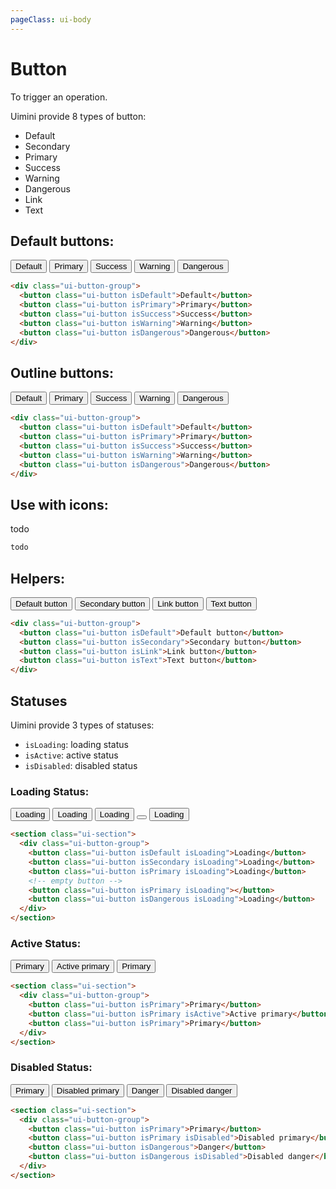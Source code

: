 ```yaml
---
pageClass: ui-body
---
```


# Button

To trigger an operation.

Uimini provide 8 types of button:

- Default
- Secondary
- Primary
- Success
- Warning
- Dangerous
- Link
- Text

## Default buttons:

<section class="ui-section">
  <div class="ui-button-group">
    <button class="ui-button isDefault">Default</button>
    <button class="ui-button isPrimary">Primary</button>
    <button class="ui-button isSuccess">Success</button>
    <button class="ui-button isWarning">Warning</button>
    <button class="ui-button isDangerous">Dangerous</button>
  </div>
</section>

```html
<div class="ui-button-group">
  <button class="ui-button isDefault">Default</button>
  <button class="ui-button isPrimary">Primary</button>
  <button class="ui-button isSuccess">Success</button>
  <button class="ui-button isWarning">Warning</button>
  <button class="ui-button isDangerous">Dangerous</button>
</div>
```

## Outline buttons:

<section class="ui-section">
  <div class="ui-button-group">
    <button class="ui-button isOutline isDefault">Default</button>
    <button class="ui-button isOutline isPrimary">Primary</button>
    <button class="ui-button isOutline isSuccess">Success</button>
    <button class="ui-button isOutline isWarning">Warning</button>
    <button class="ui-button isOutline isDangerous">Dangerous</button>
  </div>
</section>

```html
<div class="ui-button-group">
  <button class="ui-button isDefault">Default</button>
  <button class="ui-button isPrimary">Primary</button>
  <button class="ui-button isSuccess">Success</button>
  <button class="ui-button isWarning">Warning</button>
  <button class="ui-button isDangerous">Dangerous</button>
</div>
```

## Use with icons:

<section class="ui-section">
  <div class="ui-button-group">
    todo
  </div>
</section>

```html
todo
```

## Helpers:

<section class="ui-section">
  <div class="ui-button-group">
    <button class="ui-button isDefault">Default button</button>
    <button class="ui-button isSecondary">Secondary button</button>
    <button class="ui-button isLink">Link button</button>
    <button class="ui-button isText">Text button</button>
  </div>
</section>

```html
<div class="ui-button-group">
  <button class="ui-button isDefault">Default button</button>
  <button class="ui-button isSecondary">Secondary button</button>
  <button class="ui-button isLink">Link button</button>
  <button class="ui-button isText">Text button</button>
</div>
```

## Statuses

Uimini provide 3 types of statuses:

- `isLoading`: loading status
- `isActive`: active status
- `isDisabled`: disabled status

### Loading Status:

<section class="ui-section">
  <div class="ui-button-group">
    <button class="ui-button isDefault isLoading">Loading</button>
    <button class="ui-button isSecondary isLoading">Loading</button>
    <button class="ui-button isPrimary isLoading">Loading</button>
    <!-- empty button with isLoading -->
    <button class="ui-button isPrimary isLoading"></button>
    <button class="ui-button isDangerous isLoading">Loading</button>
  </div>
</section>

```html
<section class="ui-section">
  <div class="ui-button-group">
    <button class="ui-button isDefault isLoading">Loading</button>
    <button class="ui-button isSecondary isLoading">Loading</button>
    <button class="ui-button isPrimary isLoading">Loading</button>
    <!-- empty button -->
    <button class="ui-button isPrimary isLoading"></button>
    <button class="ui-button isDangerous isLoading">Loading</button>
  </div>
</section>
```

### Active Status:

<section class="ui-section">
  <div class="ui-button-group">
    <button class="ui-button isPrimary">Primary</button>
    <button class="ui-button isPrimary isActive">Active primary</button>
    <button class="ui-button isPrimary">Primary</button>
  </div>
</section>

```html
<section class="ui-section">
  <div class="ui-button-group">
    <button class="ui-button isPrimary">Primary</button>
    <button class="ui-button isPrimary isActive">Active primary</button>
    <button class="ui-button isPrimary">Primary</button>
  </div>
</section>
```

### Disabled Status:

<section class="ui-section">
  <div class="ui-button-group">
    <button class="ui-button isPrimary">Primary</button>
    <button class="ui-button isPrimary isDisabled">Disabled primary</button>
    <button class="ui-button isDangerous">Danger</button>
    <button class="ui-button isDangerous isDisabled">Disabled danger</button>
  </div>
</section>

```html
<section class="ui-section">
  <div class="ui-button-group">
    <button class="ui-button isPrimary">Primary</button>
    <button class="ui-button isPrimary isDisabled">Disabled primary</button>
    <button class="ui-button isDangerous">Danger</button>
    <button class="ui-button isDangerous isDisabled">Disabled danger</button>
  </div>
</section>
```
